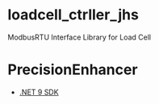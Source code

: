 # loadcell_ctrller_jhs
ModbusRTU Interface Library for Load Cell

# PrecisionEnhancer

- [.NET 9 SDK](https://dotnet.microsoft.com/en-us/download)


